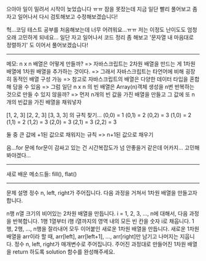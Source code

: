 으아아 일이 밀려서 시작이 늦었습니다 ㅠㅠ 잠을 못잤는데 지금 일단 빨리 풀어보고 좀 자고 일어나서 다시 검토해보고 수정해보겠습니다!

헉...코딩 테스트 공부를 처음해보는데 너무 어려워요...ㅠㅠ 저는 이정도 난이도도 엄청 오래 고민하게 되네요...
일단 자고 일어나서 코드 정리 좀 해보고 '문자열 내 마음대로 정렬하기' 도 이어서 풀어보겠습니다!

---

메모:
n x n 배열은 어떻게 만들까?
=> 자바스크립트는 2차원 배열을 만드는 게 1차원 배열에 1차원 배열을 추가하는 것이다.
=> 그래서 자바스크립트는 타언어에 비해 굉장히 동적인 배열 구성 가능
=> 참고로 자바스크립트의 배열은 다양한 데이터 타입을 혼합해 담을 수 있음
=> 그럼 일단 n x n 의 빈 배열은 Array(n)객체 생성을 n번 반복하는 것으로 만들 수 있지 않을까?
=> 먼저 n개의 빈 값을 가진 배열을 만들고 그 값에 또 n개의 빈값을 가진 배열을 채워넣자

[1, 2, 3]
[2, 2, 3]
[3, 3, 3]
의 규칙 찾기...
(0,0) = 1 (0,1) = 2 (0,2) = 3
(1,0) = 2 (1,1) = 2 (1,2) = 3
(2,0) = 3 (2,1) = 3 (2,2) = 3

둘 중 큰 값에 +1된 값으로 채워지는 규칙
=> n+1된 값으로 채우기

음...for 문에 for문이 감싸고 있는 건 시간복잡도가 넘 안좋을거 같은데 어카지...
고민해봐야겠다...

---

새로 배운 메소드들: fill(), flat()

---

문제 설명
정수 n, left, right가 주어집니다. 다음 과정을 거쳐서 1차원 배열을 만들고자 합니다.

n행 n열 크기의 비어있는 2차원 배열을 만듭니다.
i = 1, 2, 3, ..., n에 대해서, 다음 과정을 반복합니다.
1행 1열부터 i행 i열까지의 영역 내의 모든 빈 칸을 숫자 i로 채웁니다.
1행, 2행, ..., n행을 잘라내어 모두 이어붙인 새로운 1차원 배열을 만듭니다.
새로운 1차원 배열을 arr이라 할 때, arr[left], arr[left+1], ..., arr[right]만 남기고 나머지는 지웁니다.
정수 n, left, right가 매개변수로 주어집니다. 주어진 과정대로 만들어진 1차원 배열을 return 하도록 solution 함수를 완성해주세요.
